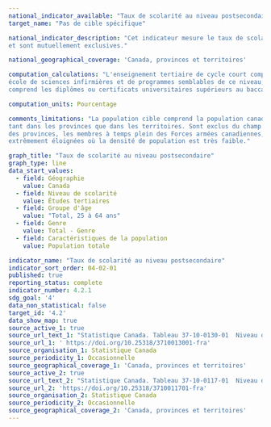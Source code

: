 ```yaml
---
national_indicator_available: "Taux de scolarité au niveau postsecondaire"
target_name: "Pas de cible spécifique"

national_indicator_description: "Cet indicateur mesure le taux de scolarité au niveau postsecondaire. Les catégories représentent le plus haut niveau de scolarité atteint 
et sont mutuellement exclusives."

national_geographical_coverage: 'Canada, provinces et territoires'

computation_calculations: "L'enseignement tertiaire de cycle court comprend les diplômes ou les certificats non universitaires d'un collège communautaire, cégep, d'une 
école de sciences infirmières et de programmes semblables de ce niveau; Comprend également les certificats universitaires inférieurs au baccalauréat. Maitrise ou doctorat 
comprend les diplômes ou certificats universitaires supérieurs au baccalauréat. Les données reposent sur une moyenne de 12 mois compris entre janvier et décembre."

computation_units: Pourcentage

comments_limitations: "La population cible comprend la population canadienne civile non institutionnalisée de 15 ans et plus. L'enquête est menée dans l'ensemble du pays, 
tant dans les provinces que dans les territoires. Sont exclus du champ de l'enquête les personnes qui vivent dans les réserves et dans d'autres peuplements autochtones 
des provinces, les membres à temps plein des Forces armées canadiennes, les pensionnaires d'établissements institutionnels et les ménages situés dans des régions 
extrêmement éloignées où la densité de population est très faible."

graph_title: "Taux de scolarité au niveau postsecondaire"
graph_type: line
data_start_values:
  - field: Géographie
    value: Canada
  - field: Niveau de scolarité
    value: Études tertiaires
  - field: Groupe d'âge
    value: "Total, 25 à 64 ans"
  - field: Genre
    value: Total - Genre
  - field: Caractéristiques de la population
    value: Population totale

indicator_name: "Taux de scolarité au niveau postsecondaire"
indicator_sort_order: 04-02-01
published: true
reporting_status: complete
indicator_number: 4.2.1
sdg_goal: '4'
data_non_statistical: false
target_id: '4.2'
data_show_map: true
source_active_1: true
source_url_text_1: "Statistique Canada. Tableau 37-10-0130-01  Niveau de scolarité de la population âgée de 25 à 64 ans, selon le groupe d'âge et le sexe, Organisation de coopération et de développement économiques (OCDE), Canada, provinces et territoires"
source_url_1: ' https://doi.org/10.25318/3710013001-fra'
source_organisation_1: Statistique Canada
source_periodicity_1: Occasionnelle
source_geographical_coverage_1: 'Canada, provinces et territoires'
source_active_2: true
source_url_text_2: "Statistique Canada. Tableau 37-10-0117-01  Niveau de scolarité de la population âgée de 25 à 64 ans, population autochtone hors réserve, population non-autochtone, et population totale"
source_url_2: 'https://doi.org/10.25318/3710011701-fra'
source_organisation_2: Statistique Canada
source_periodicity_2: Occasionnelle
source_geographical_coverage_2: 'Canada, provinces et territoires'
---
```

